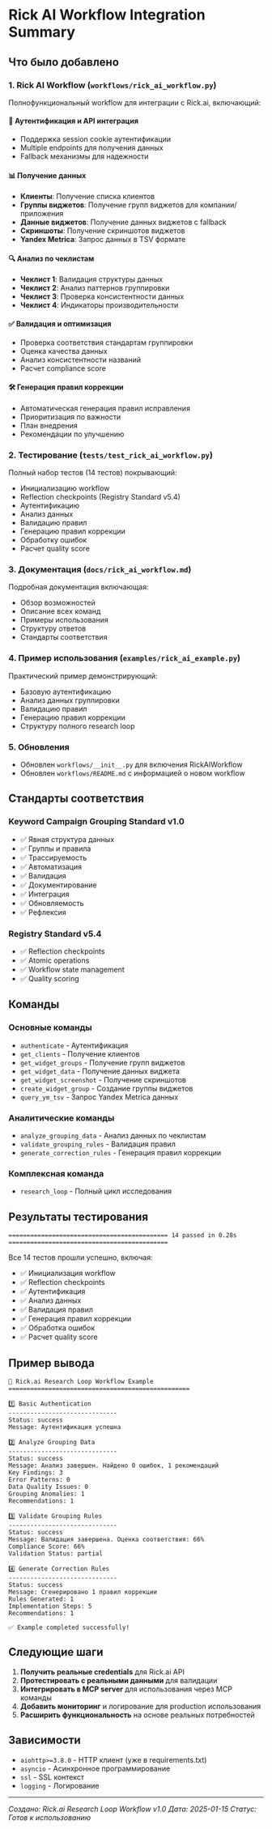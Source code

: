 # Rick AI Workflow Integration Summary

## Что было добавлено

### 1. Rick AI Workflow (`workflows/rick_ai_workflow.py`)
Полнофункциональный workflow для интеграции с Rick.ai, включающий:

#### 🔐 Аутентификация и API интеграция
- Поддержка session cookie аутентификации
- Multiple endpoints для получения данных
- Fallback механизмы для надежности

#### 📊 Получение данных
- **Клиенты**: Получение списка клиентов
- **Группы виджетов**: Получение групп виджетов для компании/приложения
- **Данные виджетов**: Получение данных виджетов с fallback
- **Скриншоты**: Получение скриншотов виджетов
- **Yandex Metrica**: Запрос данных в TSV формате

#### 🔍 Анализ по чеклистам
- **Чеклист 1**: Валидация структуры данных
- **Чеклист 2**: Анализ паттернов группировки
- **Чеклист 3**: Проверка консистентности данных
- **Чеклист 4**: Индикаторы производительности

#### ✅ Валидация и оптимизация
- Проверка соответствия стандартам группировки
- Оценка качества данных
- Анализ консистентности названий
- Расчет compliance score

#### 🛠️ Генерация правил коррекции
- Автоматическая генерация правил исправления
- Приоритизация по важности
- План внедрения
- Рекомендации по улучшению

### 2. Тестирование (`tests/test_rick_ai_workflow.py`)
Полный набор тестов (14 тестов) покрывающий:
- Инициализацию workflow
- Reflection checkpoints (Registry Standard v5.4)
- Аутентификацию
- Анализ данных
- Валидацию правил
- Генерацию правил коррекции
- Обработку ошибок
- Расчет quality score

### 3. Документация (`docs/rick_ai_workflow.md`)
Подробная документация включающая:
- Обзор возможностей
- Описание всех команд
- Примеры использования
- Структуру ответов
- Стандарты соответствия

### 4. Пример использования (`examples/rick_ai_example.py`)
Практический пример демонстрирующий:
- Базовую аутентификацию
- Анализ данных группировки
- Валидацию правил
- Генерацию правил коррекции
- Структуру полного research loop

### 5. Обновления
- Обновлен `workflows/__init__.py` для включения RickAIWorkflow
- Обновлен `workflows/README.md` с информацией о новом workflow

## Стандарты соответствия

### Keyword Campaign Grouping Standard v1.0
- ✅ Явная структура данных
- ✅ Группы и правила
- ✅ Трассируемость
- ✅ Автоматизация
- ✅ Валидация
- ✅ Документирование
- ✅ Интеграция
- ✅ Обновляемость
- ✅ Рефлексия

### Registry Standard v5.4
- ✅ Reflection checkpoints
- ✅ Atomic operations
- ✅ Workflow state management
- ✅ Quality scoring

## Команды

### Основные команды
- `authenticate` - Аутентификация
- `get_clients` - Получение клиентов
- `get_widget_groups` - Получение групп виджетов
- `get_widget_data` - Получение данных виджета
- `get_widget_screenshot` - Получение скриншотов
- `create_widget_group` - Создание группы виджетов
- `query_ym_tsv` - Запрос Yandex Metrica данных

### Аналитические команды
- `analyze_grouping_data` - Анализ данных по чеклистам
- `validate_grouping_rules` - Валидация правил
- `generate_correction_rules` - Генерация правил коррекции

### Комплексная команда
- `research_loop` - Полный цикл исследования

## Результаты тестирования

```
============================================ 14 passed in 0.28s ============================================
```

Все 14 тестов прошли успешно, включая:
- ✅ Инициализация workflow
- ✅ Reflection checkpoints
- ✅ Аутентификация
- ✅ Анализ данных
- ✅ Валидация правил
- ✅ Генерация правил коррекции
- ✅ Обработка ошибок
- ✅ Расчет quality score

## Пример вывода

```
🚀 Rick.ai Research Loop Workflow Example
==================================================

1️⃣ Basic Authentication
------------------------------
Status: success
Message: Аутентификация успешна

2️⃣ Analyze Grouping Data
------------------------------
Status: success
Message: Анализ завершен. Найдено 0 ошибок, 1 рекомендаций
Key Findings: 3
Error Patterns: 0
Data Quality Issues: 0
Grouping Anomalies: 1
Recommendations: 1

3️⃣ Validate Grouping Rules
------------------------------
Status: success
Message: Валидация завершена. Оценка соответствия: 66%
Compliance Score: 66%
Validation Status: partial

4️⃣ Generate Correction Rules
------------------------------
Status: success
Message: Сгенерировано 1 правил коррекции
Rules Generated: 1
Implementation Steps: 5
Recommendations: 1

✅ Example completed successfully!
```

## Следующие шаги

1. **Получить реальные credentials** для Rick.ai API
2. **Протестировать с реальными данными** для валидации
3. **Интегрировать в MCP server** для использования через MCP команды
4. **Добавить мониторинг** и логирование для production использования
5. **Расширить функциональность** на основе реальных потребностей

## Зависимости

- `aiohttp>=3.8.0` - HTTP клиент (уже в requirements.txt)
- `asyncio` - Асинхронное программирование
- `ssl` - SSL контекст
- `logging` - Логирование

---

_Создано: Rick.ai Research Loop Workflow v1.0_
_Дата: 2025-01-15_
_Статус: Готов к использованию_
